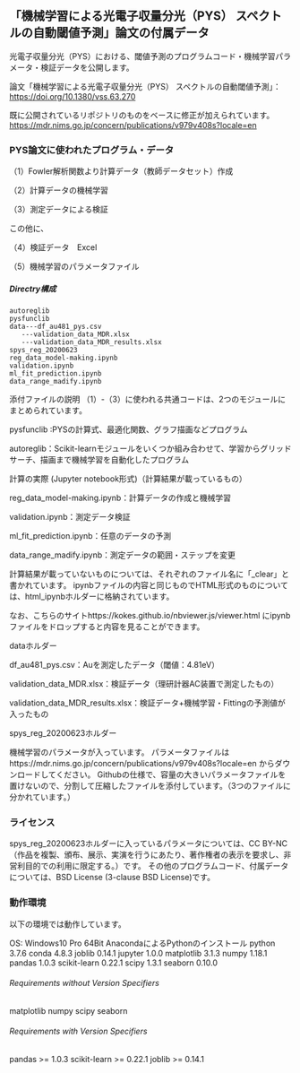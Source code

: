 ## 「機械学習による光電子収量分光（PYS） スペクトルの自動閾値予測」論文の付属データ

光電子収量分光（PYS）における、閾値予測のプログラムコード・機械学習パラメータ・検証データを公開します。

論文「機械学習による光電子収量分光（PYS） スペクトルの自動閾値予測」：https://doi.org/10.1380/vss.63.270

既に公開されているリポジトリのものをベースに修正が加えられています。
https://mdr.nims.go.jp/concern/publications/v979v408s?locale=en


### PYS論文に使われたプログラム・データ

（1）Fowler解析関数より計算データ（教師データセット）作成

（2）計算データの機械学習

（3）測定データによる検証

この他に、

（4）検証データ　Excel

（5）機械学習のパラメータファイル

##### Directry構成

    autoreglib
    pysfunclib
    data---df_au481_pys.csv
       ---validation_data_MDR.xlsx
       ---validation_data_MDR_results.xlsx
    spys_reg_20200623
    reg_data_model-making.ipynb
    validation.ipynb
    ml_fit_prediction.ipynb
    data_range_madify.ipynb

添付ファイルの説明
（1）-（3）に使われる共通コードは、2つのモジュールにまとめられています。

pysfunclib :PYSの計算式、最適化関数、グラフ描画などプログラム

autoreglib：Scikit-learnモジュールをいくつか組み合わせて、学習からグリッドサーチ、描画まで機械学習を自動化したプログラム

計算の実際 (Jupyter notebook形式)（計算結果が載っているもの）

reg_data_model-making.ipynb：計算データの作成と機械学習

validation.ipynb：測定データ検証

ml_fit_prediction.ipynb：任意のデータの予測

data_range_madify.ipynb：測定データの範囲・ステップを変更


計算結果が載っていないものについては、それぞれのファイル名に「_clear」と書かれています。
ipynbファイルの内容と同じものでHTML形式のものについては、html_ipynbホルダーに格納されています。

なお、こちらのサイトhttps://kokes.github.io/nbviewer.js/viewer.html
にipynbファイルをドロップすると内容を見ることができます。

dataホルダー

df_au481_pys.csv：Auを測定したデータ（閾値：4.81eV）

validation_data_MDR.xlsx：検証データ（理研計器AC装置で測定したもの）

validation_data_MDR_results.xlsx：検証データ+機械学習・Fittingの予測値が入ったもの


spys_reg_20200623ホルダー

機械学習のパラメータが入っています。
パラメータファイルはhttps://mdr.nims.go.jp/concern/publications/v979v408s?locale=en
からダウンロードしてください。
Githubの仕様で、容量の大きいパラメータファイルを置けないので、分割して圧縮したファイルを添付しています。（3つのファイルに分かれています。）



### ライセンス

spys_reg_20200623ホルダーに入っているパラメータについては、CC BY-NC（作品を複製、頒布、展示、実演を行うにあたり、著作権者の表示を要求し、非営利目的での利用に限定する。）です。
その他のプログラムコード、付属データについては、BSD License (3-clause BSD License)です。



### 動作環境

以下の環境では動作しています。

OS: Windows10 Pro 64Bit
AnacondaによるPythonのインストール
python                    3.7.6
conda                     4.8.3
joblib                    0.14.1
jupyter                   1.0.0
matplotlib                3.1.3
numpy                     1.18.1
pandas                    1.0.3
scikit-learn              0.22.1
scipy                     1.3.1
seaborn                   0.10.0

###### Requirements without Version Specifiers ######

matplotlib
numpy
scipy
seaborn

###### Requirements with Version Specifiers ######

pandas >= 1.0.3
scikit-learn >= 0.22.1
joblib >=  0.14.1 
